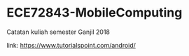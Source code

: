 # ECE72843-MobileComputing
Catatan kuliah semester Ganjil 2018


link:
https://www.tutorialspoint.com/android/

